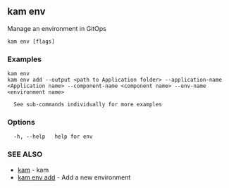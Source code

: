 ## kam env

Manage an environment in GitOps

```
kam env [flags]
```

### Examples

```
kam env
kam env add --output <path to Application folder> --application-name <Application name> --component-name <component name> --env-name <environment name>

  See sub-commands individually for more examples
```

### Options

```
  -h, --help   help for env
```

### SEE ALSO

* [kam](kam.md)	 - kam
* [kam env add](kam_env_add.md)	 - Add a new environment

